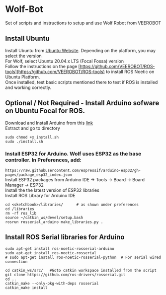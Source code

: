 # Wolf-Bot
Set of scripts and instructions to setup and use Wolf Robot from VEEROBOT

## Install Ubuntu 
Install Ubuntu from [Ubuntu Website](https://ubuntu.com/#download). Depending on the platform, you may select the version<br />
For Wolf, select Ubuntu 20.04.x LTS (Focal Fossa) version<br />
Follow the instructions on the page [https://github.com/VEEROBOT/ROS-tools](https://github.com/VEEROBOT/ROS-tools) to install ROS Noetic on Ubuntu Platform. <br />Once installed, test basic scripts mentioned there to test if ROS is installed and working correctly. 

## Optional / Not Required - Install Arduino sofware on Ubuntu Focal for ROS.
Download and Install Arduino from this [link](https://www.arduino.cc/en/software)<br />
Extract and go to directory<br />
```
sudo chmod +x install.sh
sudo ./install.sh
```
### Install ESP32 for Arduino. Wolf uses ESP32 as the base controller. In Preferences, add:
```https://raw.githubusercontent.com/espressif/arduino-esp32/gh-pages/package_esp32_index.json```<br />
Install ESP32 packages from Arduino IDE -> Tools -> Board -> Board Manager -> ESP32<br />
Install the the latest version of ESP32 libraries<br />
Install ROS Library for Arduino IDE<br />
```
cd <sketchbook>/libraries/		# as shown under preferences
cd /libraries
rm -rf ros_lib
source ~/catkin_ws/devel/setup.bash
rosrun rosserial_arduino make_libraries.py .
```

## Install ROS Serial libraries for Arduino
```
sudo apt-get install ros-noetic-rosserial-arduino
sudo apt-get install ros-noetic-rosserial
# sudo apt-get install ros-noetic-rosserial-python  # For serial wired connection

cd catkin_ws/src/   #Goto catkin workspace installed from the script
git clone https://github.com/ros-drivers/rosserial.git
cd ..
catkin_make --only-pkg-with-deps rosserial
catkin_make install
```



